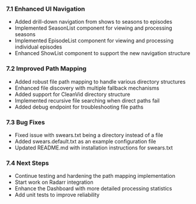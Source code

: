 ### 7.1 Enhanced UI Navigation
- Added drill-down navigation from shows to seasons to episodes
- Implemented SeasonList component for viewing and processing seasons
- Implemented EpisodeList component for viewing and processing individual episodes
- Enhanced ShowList component to support the new navigation structure

### 7.2 Improved Path Mapping
- Added robust file path mapping to handle various directory structures
- Enhanced file discovery with multiple fallback mechanisms
- Added support for CleanVid directory structure
- Implemented recursive file searching when direct paths fail
- Added debug endpoint for troubleshooting file paths

### 7.3 Bug Fixes
- Fixed issue with swears.txt being a directory instead of a file
- Added swears.default.txt as an example configuration file
- Updated README.md with installation instructions for swears.txt

### 7.4 Next Steps
- Continue testing and hardening the path mapping implementation
- Start work on Radarr integration
- Enhance the Dashboard with more detailed processing statistics
- Add unit tests to improve reliability
